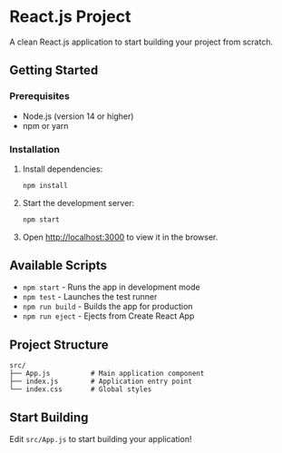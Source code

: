 # React.js Project

A clean React.js application to start building your project from scratch.

## Getting Started

### Prerequisites
- Node.js (version 14 or higher)
- npm or yarn

### Installation
1. Install dependencies:
   ```bash
   npm install
   ```

2. Start the development server:
   ```bash
   npm start
   ```

3. Open [http://localhost:3000](http://localhost:3000) to view it in the browser.

## Available Scripts

- `npm start` - Runs the app in development mode
- `npm test` - Launches the test runner
- `npm run build` - Builds the app for production
- `npm run eject` - Ejects from Create React App

## Project Structure

```
src/
├── App.js          # Main application component
├── index.js        # Application entry point
└── index.css       # Global styles
```

## Start Building

Edit `src/App.js` to start building your application!
